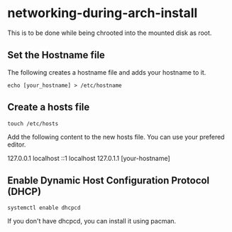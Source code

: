 # networking-during-arch-install

This is to be done while being chrooted into the mounted disk as root.

## Set the Hostname file

The following creates a hostname file and adds your hostname to it.

```echo [your_hostname] > /etc/hostname```

## Create a hosts file

```touch /etc/hosts```

Add the following content to the new hosts file. You can use your prefered editor.

127.0.0.1 localhost
::1 localhost
127.0.1.1 [your-hostname]

## Enable Dynamic Host Configuration Protocol (DHCP)

```systemctl enable dhcpcd```

If you don't have dhcpcd, you can install it using pacman.
